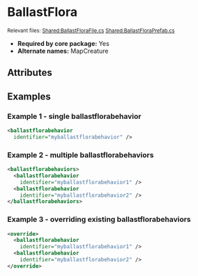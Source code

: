 # BallastFlora

<sup>Relevant files: [Shared:BallastFloraFile.cs](https://github.com/Regalis11/Barotrauma/blob/master/Barotrauma/BarotraumaShared/SharedSource/ContentManagement/ContentFile/BallastFloraFile.cs) [Shared:BallastFloraPrefab.cs](https://github.com/Regalis11/Barotrauma/blob/master/Barotrauma/BarotraumaShared/SharedSource/Map/Creatures/BallastFloraPrefab.cs)</sup>
- **Required by core package:** Yes
- **Alternate names:** MapCreature

## Attributes


## Examples

### Example 1 - single ballastflorabehavior

```xml
<ballastflorabehavior
  identifier="myballastflorabehavior" />
```

### Example 2 - multiple ballastflorabehaviors

```xml
<ballastflorabehaviors>
  <ballastflorabehavior
    identifier="myballastflorabehavior1" />
  <ballastflorabehavior
    identifier="myballastflorabehavior2" />
</ballastflorabehaviors>
```

### Example 3 - overriding existing ballastflorabehaviors

```xml
<override>
  <ballastflorabehavior
    identifier="myballastflorabehavior1" />
  <ballastflorabehavior
    identifier="myballastflorabehavior2" />
</override>
```

